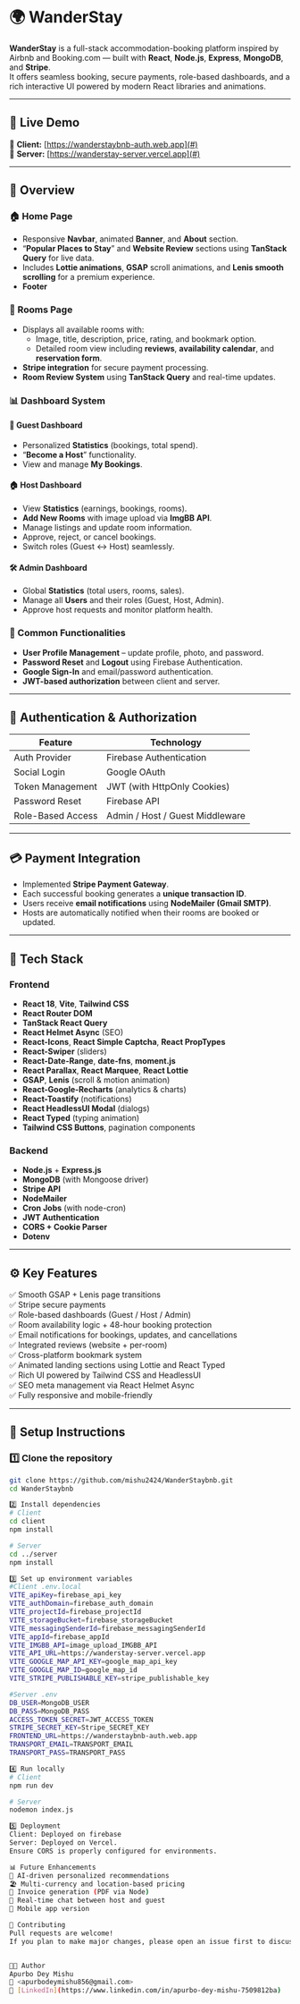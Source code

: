# 🌍 WanderStay

**WanderStay** is a full-stack accommodation-booking platform inspired by Airbnb and Booking.com — built with **React**, **Node.js**, **Express**, **MongoDB**, and **Stripe**.  
It offers seamless booking, secure payments, role-based dashboards, and a rich interactive UI powered by modern React libraries and animations.

---

## 🚀 Live Demo

🔗 **Client:** [https://wanderstaybnb-auth.web.app](#)  
🔗 **Server:** [https://wanderstay-server.vercel.app](#)

---

## 🧭 Overview

### 🏠 Home Page  
- Responsive **Navbar**, animated **Banner**, and **About** section.  
- “**Popular Places to Stay**” and **Website Review** sections using **TanStack Query** for live data.  
- Includes **Lottie animations**, **GSAP** scroll animations, and **Lenis smooth scrolling** for a premium experience.  
- **Footer**

### 🏡 Rooms Page  
- Displays all available rooms with:
  - Image, title, description, price, rating, and bookmark option.  
  - Detailed room view including **reviews**, **availability calendar**, and **reservation form**.  
- **Stripe integration** for secure payment processing.  
- **Room Review System** using **TanStack Query** and real-time updates.

### 📊 Dashboard System  
#### 👤 Guest Dashboard  
- Personalized **Statistics** (bookings, total spend).  
- “**Become a Host**” functionality.  
- View and manage **My Bookings**.

#### 🏠 Host Dashboard  
- View **Statistics** (earnings, bookings, rooms).  
- **Add New Rooms** with image upload via **ImgBB API**.  
- Manage listings and update room information.  
- Approve, reject, or cancel bookings.  
- Switch roles (Guest ↔ Host) seamlessly.

#### 🛠️ Admin Dashboard  
- Global **Statistics** (total users, rooms, sales).  
- Manage all **Users** and their roles (Guest, Host, Admin).  
- Approve host requests and monitor platform health.

### 🧩 Common Functionalities  
- **User Profile Management** – update profile, photo, and password.  
- **Password Reset** and **Logout** using Firebase Authentication.  
- **Google Sign-In** and email/password authentication.  
- **JWT-based authorization** between client and server.

---

## 🔐 Authentication & Authorization

| Feature | Technology |
|----------|-------------|
| Auth Provider | Firebase Authentication |
| Social Login | Google OAuth |
| Token Management | JWT (with HttpOnly Cookies) |
| Password Reset | Firebase API |
| Role-Based Access | Admin / Host / Guest Middleware |

---

## 💳 Payment Integration

- Implemented **Stripe Payment Gateway**.  
- Each successful booking generates a **unique transaction ID**.  
- Users receive **email notifications** using **NodeMailer (Gmail SMTP)**.  
- Hosts are automatically notified when their rooms are booked or updated.

---

## 🧠 Tech Stack

### Frontend
- **React 18**, **Vite**, **Tailwind CSS**
- **React Router DOM**
- **TanStack React Query**
- **React Helmet Async** (SEO)
- **React-Icons**, **React Simple Captcha**, **React PropTypes**
- **React-Swiper** (sliders)
- **React-Date-Range**, **date-fns**, **moment.js**
- **React Parallax**, **React Marquee**, **React Lottie**
- **GSAP**, **Lenis** (scroll & motion animation)
- **React-Google-Recharts** (analytics & charts)
- **React-Toastify** (notifications)
- **React HeadlessUI Modal** (dialogs)
- **React Typed** (typing animation)
- **Tailwind CSS Buttons**, pagination components

### Backend
- **Node.js** + **Express.js**
- **MongoDB** (with Mongoose driver)
- **Stripe API**
- **NodeMailer**
- **Cron Jobs** (with node-cron)
- **JWT Authentication**
- **CORS + Cookie Parser**
- **Dotenv**

---

## ⚙️ Key Features

✅ Smooth GSAP + Lenis page transitions  
✅ Stripe secure payments  
✅ Role-based dashboards (Guest / Host / Admin)  
✅ Room availability logic + 48-hour booking protection  
✅ Email notifications for bookings, updates, and cancellations  
✅ Integrated reviews (website + per-room)  
✅ Cross-platform bookmark system  
✅ Animated landing sections using Lottie and React Typed  
✅ Rich UI powered by Tailwind CSS and HeadlessUI  
✅ SEO meta management via React Helmet Async  
✅ Fully responsive and mobile-friendly

---

## 🧰 Setup Instructions

### 1️⃣ Clone the repository
```bash
git clone https://github.com/mishu2424/WanderStaybnb.git
cd WanderStaybnb

2️⃣ Install dependencies
# Client
cd client
npm install

# Server
cd ../server
npm install

3️⃣ Set up environment variables
#Client .env.local
VITE_apiKey=firebase_api_key
VITE_authDomain=firebase_auth_domain
VITE_projectId=firebase_projectId
VITE_storageBucket=firebase_storageBucket
VITE_messagingSenderId=firebase_messagingSenderId
VITE_appId=firebase_appId
VITE_IMGBB_API=image_upload_IMGBB_API
VITE_API_URL=https://wanderstay-server.vercel.app
VITE_GOOGLE_MAP_API_KEY=google_map_api_key
VITE_GOOGLE_MAP_ID=google_map_id
VITE_STRIPE_PUBLISHABLE_KEY=stripe_publishable_key

#Server .env
DB_USER=MongoDB_USER
DB_PASS=MongoDB_PASS
ACCESS_TOKEN_SECRET=JWT_ACCESS_TOKEN
STRIPE_SECRET_KEY=Stripe_SECRET_KEY
FRONTEND_URL=https://wanderstaybnb-auth.web.app
TRANSPORT_EMAIL=TRANSPORT_EMAIL
TRANSPORT_PASS=TRANSPORT_PASS

4️⃣ Run locally
# Client
npm run dev

# Server
nodemon index.js

5️⃣ Deployment
Client: Deployed on firebase
Server: Deployed on Vercel.
Ensure CORS is properly configured for environments.

📊 Future Enhancements
🧠 AI-driven personalized recommendations
🏖️ Multi-currency and location-based pricing
🧾 Invoice generation (PDF via Node)
💬 Real-time chat between host and guest
📱 Mobile app version 

🤝 Contributing
Pull requests are welcome!
If you plan to make major changes, please open an issue first to discuss what you’d like to change.


🧑‍💻 Author
Apurbo Dey Mishu
📧 <apurbodeymishu856@gmail.com>
💼 [LinkedIn](https://www.linkedin.com/in/apurbo-dey-mishu-7509812ba)